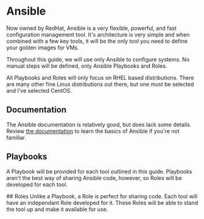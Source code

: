 # Ansible
Now owned by RedHat, Ansible is a very flexible, powerful, and fast configuration management tool. It's architecture is very simple and when combined with a few key tools, it will be the only tool you need to define your golden images for VMs.

Throughout this guide, we will use only Ansible to configure systems. No manual steps will be defined, only Ansible Playbooks and Roles.

All Playbooks and Roles will only focus on RHEL based distributions. There are many other fine Linux distributions out there, but one must be selected and I've selected CentOS. 

## Documentation
The Ansible documentation is relatively good, but does lack some details. Review [the documentation](http://docs.ansible.com/ansible/index.html) to learn the basics of Ansible if you're not familiar.

## Playbooks
A Playbook will be provided for each tool outlined in this guide. Playbooks aren't the best way of sharing Ansible code, however, so Roles will be developed for each tool.

## Roles
Unlike a Playbook, a Role is perfect for sharing code. Each tool will have an independant Role developed for it. These Roles will be able to stand the tool up and make it available for use.